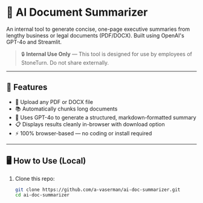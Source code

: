 # 📄 AI Document Summarizer

An internal tool to generate concise, one-page executive summaries from lengthy business or legal documents (PDF/DOCX). Built using OpenAI's GPT-4o and Streamlit.

> 🔒 **Internal Use Only** — This tool is designed for use by employees of StoneTurn. Do not share externally.

---

## 🚀 Features

- 📎 Upload any PDF or DOCX file
- 📚 Automatically chunks long documents
- 🧠 Uses GPT-4o to generate a structured, markdown-formatted summary
- 📋 Displays results cleanly in-browser with download option
- ⚡ 100% browser-based — no coding or install required

---

## 🖥️ How to Use (Local)

1. Clone this repo:
   ```bash
   git clone https://github.com/a-vaserman/ai-doc-summarizer.git
   cd ai-doc-summarizer
